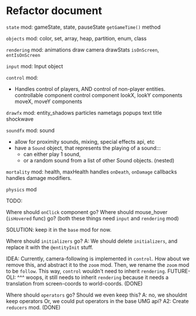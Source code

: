 

# Refactor document

`state` mod:
gameState, state, pauseState
`getGameTime()` method



`objects` mod:
color, set, array, heap, partition, enum, class




`rendering` mod:
animations
draw
camera
drawStats
`isOnScreen`, `entIsOnScreen`




`input` mod:
Input object



`control` mod:
- Handles control of players, AND control of non-player entities.
controllable component
control component
lookX, lookY components
moveX, moveY components



`drawfx` mod:
entity_shadows
particles
nametags
popups
text
title
shockwave


`soundfx` mod:
sound
- allow for proximity sounds, mixing, special effects api, etc
- have a `Sound` object, that represents the playing of a sound:::
    - can either play 1 sound,
    - or a random sound from a list of other Sound objects.  (nested)



`mortality` mod:
health, maxHealth
handles `onDeath`, `onDamage` callbacks
handles damage modifiers.



`physics` mod






TODO:

Where should `onClick` component go?
Where should mouse_hover (`isHovered` func) go?
(both these things need `input` and `rendering` mod)

SOLUTION: keep it in the `base` mod for now.



Where should `initializers` go?
A: We should delete `initializers`, and replace it with 
the `@entityInit` stuff.






















IDEA:
Currently, camera-following is implemented in `control`.
How about we remove this, and abstract it to the `zoom` mod.
Then, we rename the `zoom` mod to be `follow`.
This way, `control` wouldn't need to inherit `rendering`.
FUTURE-OLI: ^^^ woops, it still needs to inherit `rendering` because
it needs a translation from screen-coords to world-coords.
(DONE)



Where should `operators` go? Should we even keep this?
A: no, we shouldnt keep operators
Or, we could put operators in the base UMG api?
A2: Create `reducers` mod.
(DONE)

